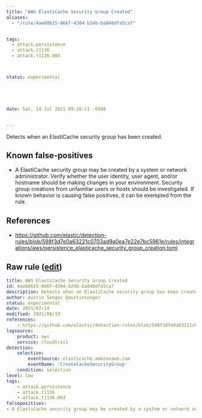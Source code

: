 ```yaml
---
title: "AWS ElastiCache Security Group Created"
aliases:
  - "/rule/4ae68615-866f-4304-b24b-ba048dfa5ca7"


tags:
  - attack.persistence
  - attack.t1136
  - attack.t1136.003



status: experimental





date: Sat, 24 Jul 2021 09:16:11 -0500


---
```


Detects when an ElastiCache security group has been created.

<!--more-->


## Known false-positives

* A ElastiCache security group may be created by a system or network administrator. Verify whether the user identity, user agent, and/or hostname should be making changes in your environment. Security group creations from unfamiliar users or hosts should be investigated. If known behavior is causing false positives, it can be exempted from the rule.



## References

* https://github.com/elastic/detection-rules/blob/598f3d7e0a63221c0703ad9a0ea7e22e7bc5961e/rules/integrations/aws/persistence_elasticache_security_group_creation.toml


## Raw rule ([edit](https://github.com/SigmaHQ/sigma/edit/master/rules/cloud/aws/aws_elasticache_security_group_created.yml))
```yaml
title: AWS ElastiCache Security Group Created
id: 4ae68615-866f-4304-b24b-ba048dfa5ca7 
description: Detects when an ElastiCache security group has been created. 
author: Austin Songer @austinsonger
status: experimental
date: 2021/07/24
modified: 2021/08/19
references:
    - https://github.com/elastic/detection-rules/blob/598f3d7e0a63221c0703ad9a0ea7e22e7bc5961e/rules/integrations/aws/persistence_elasticache_security_group_creation.toml
logsource:
    product: aws
    service: cloudtrail
detection:
    selection:
        eventSource: elasticache.amazonaws.com
        eventName: 'CreateCacheSecurityGroup'
    condition: selection
level: low
tags:
    - attack.persistence
    - attack.t1136
    - attack.t1136.003
falsepositives:
- A ElastiCache security group may be created by a system or network administrator. Verify whether the user identity, user agent, and/or hostname should be making changes in your environment. Security group creations from unfamiliar users or hosts should be investigated. If known behavior is causing false positives, it can be exempted from the rule.



```
